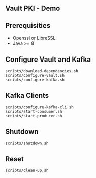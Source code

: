 Vault PKI - Demo
----------------

Prerequisities
--------------

* Openssl or LibreSSL
* Java >= 8

Configure Vault and Kafka
-------------------------

    scripts/download-dependencies.sh
    scripts/configure-vault.sh
    scripts/configure-kafka.sh

Kafka Clients
-------------

    scripts/configure-kafka-cli.sh
    scripts/start-consumer.sh
    scripts/start-producer.sh

Shutdown
--------

    scripts/shutdown.sh

Reset
-----

    scripts/clean-up.sh